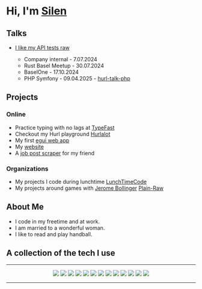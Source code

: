 <!-- markdownlint-disable MD033 -->

# Hi, I'm [Silen](https://me.silenlocatelli.ch/)

## Talks
- [I like my API tests raw](https://github.com/SilenLoc/baselOne2024)
    
    - Company internal - 7.07.2024
    - Rust Basel Meetup - 30.07.2024
    - BaselOne - 17.10.2024
    - PHP Symfony - 09.04.2025 - [hurl-talk-php](https://github.com/SilenLoc/hurl-talk-php)

## Projects

### Online
- Practice typing with no lags at [TypeFast](https://silenloc.github.io/TypeFast/)
- Checkout my Hurl playground [Hurlalot](https://lunchtimecode.github.io/hurlalot/)
- My first [egui web app](https://lunchtimecode.github.io/omnis-vanitas-web/)
- My [website](https://me.silenlocatelli.ch/)
- A [job post scraper](https://jobs.silenlocatelli.ch/) for my friend 

### Organizations

- My projects I code during lunchtime [LunchTimeCode](https://github.com/LunchTimeCode)
- My projects around games with [Jerome Bollinger](https://github.com/JeromeBollinger) [Plain-Raw](https://github.com/Plain-Raw)

## About Me

- I code in my freetime and at work.
- I am married to a wonderful woman.
- I like to read and play handball.

## A collection of the tech I use
<hr>
<p align="center">
  <a href="#"><img src="http://img.shields.io/static/v1?label=%20&message=Rust&color=000000&style=for-the-badge&logo=rust"></a>
  <a href="#"><img src="http://img.shields.io/static/v1?label=%20&message=Kotlin&color=FFA500&style=for-the-badge&logo=kotlin"></a>
  <a href="#"><img src="http://img.shields.io/static/v1?label=%20&message=Java&color=FF0000&style=for-the-badge&logo=java"></a>
  <a href="#"><img src="http://img.shields.io/static/v1?label=%20&message=PHP&color=FFFFFF&style=for-the-badge&logo=php"></a>
  <a href="#"><img src="http://img.shields.io/static/v1?label=%20&message=TypeScript&color=007ACC&style=for-the-badge&logo=typescript"></a>
  <a href="#"><img src="http://img.shields.io/static/v1?label=%20&message=JavaScript&color=212121&style=for-the-badge&logo=javascript"></a>
  <a href="#"><img src="http://img.shields.io/static/v1?label=%20&message=HTML&color=212121&style=for-the-badge&logo=html5"></a>
  <a href="#"><img src="http://img.shields.io/static/v1?label=%20&message=Tailwind&color=FFFFFF&style=for-the-badge&logo=tailwind"></a>
  <a href="#"><img src="http://img.shields.io/static/v1?label=%20&message=Tauri&color=000000&style=for-the-badge&logo=tauri"></a>
  <a href="#"><img src="http://img.shields.io/static/v1?label=%20&message=React&color=DD0031&style=for-the-badge&logo=react"></a>
  <a href="#"><img src="http://img.shields.io/static/v1?label=%20&message=Material%20Design&color=whitesmoke&style=for-the-badge&logo=material-design"></a>
  <a href="#"><img src="http://img.shields.io/static/v1?label=%20&message=git&color=212121&style=for-the-badge&logo=git"></a>
  <a href="#"><img src="http://img.shields.io/static/v1?label=%20&message=kubernetes&color=212121&style=for-the-badge&logo=kubernetes"></a>
</p>
<hr>
